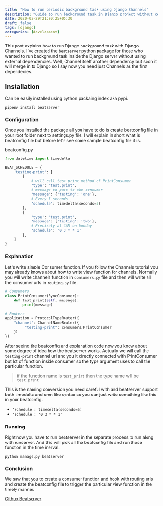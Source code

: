 ```yaml
---
title: "How to run periodic background task using Django Channels"
description: "Guide to run background task in Django project without celery."
date: 2020-02-29T21:20:25+05:30
draft: false
tags: [django]
categories: [development]
---
```


This post explains how to run Django background task with Django Channels. I've created the `beatserver` python package for those who wanted to run background task inside the Django server without using external dependencies. Well, Channel itself another dependency but soon it will merge in to Django so I say now you need just Channels as the first dependecies. 

## Installation

Can be easily installed using python packaing index aka pypi. 

`pipenv install beatserver`

### Configuration

Once you installed the package all you have to do is create beatconfig file in your root folder next to settings.py file. I will explain in short what is beatconfig file but before let's see some sample beatconfig file it is. 

beatconfig.py

```python
from datetime import timedelta

BEAT_SCHEDULE = {
    'testing-print': [
        {
            # will call test_print method of PrintConsumer
            'type': 'test.print',
            # message to pass to the consumer
            'message': {'testing': 'one'},
            # Every 5 seconds
            'schedule': timedelta(seconds=5)
        },
        {
            'type': 'test.print',
            'message': {'testing': 'two'},
            # Precisely at 3AM on Monday
            'schedule': '0 3 * * 1' 
        },
    ]
}
```

### Explanation

Let's write simple Consumer function. If you follow the Channels tutorial you may already knows about how to write view function for channels. Normally you will write channels function in `consumers.py` file and then  will write all the consumer urls in `routing.py` file. 

```python
# Consumers
class PrintConsumer(SyncConsumer):
    def test_print(self, message):
        print(message)
        
# Routers
application = ProtocolTypeRouter({
    "channel": ChannelNameRouter({
         "testing-print": consumers.PrintConsumer
    })
})
```

After seeing the beatconfig and explanation code now you know about some degree of idea how the beatserver works. Actually we will call the `testing-print` channel url and you it directly connected with PrintConsumer but lot of function inside consumer so the type argument uses to call the particular function.

> if the function name is `test_print` then the type name will be `test.print`

This is the naming conversion you need careful with and beatserver support both timedelta and cron like syntax so you can just write something like this in your beatconfig. 

* `'schedule': timedelta(seconds=5)`
* `'schedule': '0 3 * * 1' `

### Running

Right now you have to run beatserver in the separate process to run along with runserver. And this will pick all the beatconfig file and run those function in the time inerval. 

```
python manage.py beatserver
```



### Conclusion

We saw that you to create a consumer function and hook with routing urls and create the beatconfig file to trigger the particular view function in the timely manner. 

[Github Beatserver](https://github.com/rajasimon/beatserver)



